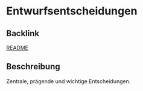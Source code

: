 # Entwurfsentscheidungen

## Backlink
[README](https://github.com/placom/docs/blob/main/README.md)

## Beschreibung
Zentrale, prägende und wichtige Entscheidungen.
